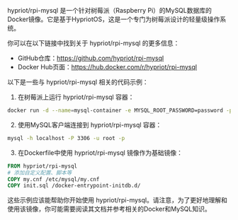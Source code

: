hypriot/rpi-mysql 是一个针对树莓派（Raspberry Pi）的MySQL数据库的Docker镜像。它是基于HypriotOS，这是一个专门为树莓派设计的轻量级操作系统。

你可以在以下链接中找到关于 hypriot/rpi-mysql 的更多信息：
- GitHub仓库：https://github.com/hypriot/rpi-mysql
- Docker Hub页面：https://hub.docker.com/r/hypriot/rpi-mysql

以下是一些与 hypriot/rpi-mysql 相关的代码示例：

1. 在树莓派上运行 hypriot/rpi-mysql 容器：
```bash
docker run -d --name=mysql-container -e MYSQL_ROOT_PASSWORD=password -p 3306:3306 hypriot/rpi-mysql
```

2. 使用MySQL客户端连接到 hypriot/rpi-mysql 容器：
```bash
mysql -h localhost -P 3306 -u root -p
```

3. 在Dockerfile中使用 hypriot/rpi-mysql 镜像作为基础镜像：
```Dockerfile
FROM hypriot/rpi-mysql
# 添加自定义配置、脚本等
COPY my.cnf /etc/mysql/my.cnf
COPY init.sql /docker-entrypoint-initdb.d/
```

这些示例应该能帮助你开始使用 hypriot/rpi-mysql。请注意，为了更好地理解和使用该镜像，你可能需要阅读其文档并参考相关的Docker和MySQL知识。